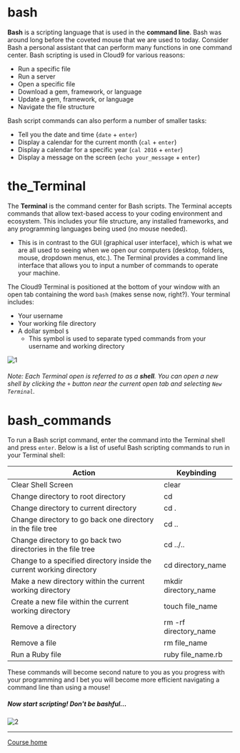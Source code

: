 # bash
**Bash** is a scripting language that is used in the **command line**. Bash was around long before the coveted mouse that we are used to today. Consider Bash a personal assistant that can perform many functions in one command center. Bash scripting is used in Cloud9 for various reasons:
- Run a specific file
- Run a server
- Open a specific file
- Download a gem, framework, or language
- Update a gem, framework, or language 
- Navigate the file structure

Bash script commands can also perform a number of smaller tasks:
- Tell you the date and time {`date` + `enter`)
- Display a calendar for the current month (`cal` + `enter`)
- Display a calendar for a specific year (`cal 2016` + `enter`)
- Display a message on the screen (`echo your_message` + `enter`)

# the_Terminal
The **Terminal** is the command center for Bash scripts. The Terminal accepts commands that allow text-based access to your coding environment and ecosystem. This includes your file structure, any installed frameworks, and any programming languages being used (no mouse needed). 
- This is in contrast to the GUI (graphical user interface), which is what we are all used to seeing when we open our computers (desktop, folders, mouse, dropdown menus, etc.). The Terminal provides a command line interface that allows you to input a number of commands to operate your machine.  

The Cloud9 Terminal is positioned at the bottom of your window with an open tab containing the word `bash` (makes sense now, right?). Your terminal includes:
- Your username
- Your working file directory
- A dollar symbol `$`
  - This symbol is used to separate typed commands from your username and working directory  
 
![1](http://i.imgur.com/hGcgtLy.png)

###### Note: Each Terminal open is referred to as a **shell**. You can open a new shell by clicking the `+` button near the current open tab and selecting `New Terminal`.   


# bash_commands
To run a Bash script command, enter the command into the Terminal shell and press `enter`. Below is a list of useful Bash scripting commands to run in your Terminal shell:  

| Action                                                                  | Keybinding              |
|-------------------------------------------------------------------------|-------------------------| 
| Clear Shell Screen                                                      | clear                   |
| Change directory to root directory                                      | cd                      |
| Change directory to current directory                                   | cd .                    |
| Change directory to go back one directory in the file tree              | cd ..                   |
| Change directory to go back two directories in the file tree            | cd ../..                |
| Change to a specified directory inside the current working directory    | cd directory_name       |
| Make a new directory within the current working directory               | mkdir directory_name    |
| Create a new file within the current working directory                  | touch file_name         |
| Remove a directory                                                      | rm -rf directory_name   |
| Remove a file                                                           | rm file_name            |
| Run a Ruby file                                                         | ruby file_name.rb       |

These commands will become second nature to you as you progress with your programming and I bet you will become more efficient navigating a command line than using a mouse!

##### Now start scripting! Don't be bashful... 
![2](http://i.imgur.com/iM4CI8m.gif)

---  
[Course home](https://github.com/Coderdotnew/intro_web_apps_001) 
